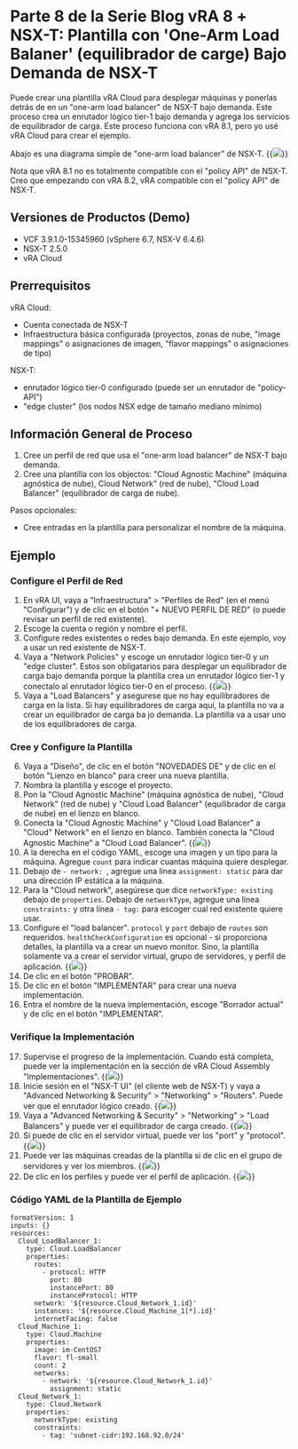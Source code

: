 # Parte 8 de la Serie Blog vRA 8 + NSX-T: Plantilla con 'One-Arm Load Balaner' (equilibrador de carge) Bajo Demanda de NSX-T

Puede crear una plantilla vRA Cloud para desplegar máquinas y ponerlas detrás de en un "one-arm load balancer" de NSX-T bajo demanda. Este proceso crea un enrutador lógico tier-1 bajo demanda y agrega los servicios de equilibrador de carga. Este proceso funciona con vRA 8.1, pero yo usé vRA Cloud para crear el ejemplo. 

Abajo es una diagrama simple de "one-arm load balancer" de NSX-T.
{{<image src="diagram.png" linked="true">}}

Nota que vRA 8.1 no es totalmente compatible con el "policy API" de NSX-T. Creo que empezando con vRA 8.2, vRA compatible con el "policy API" de NSX-T. 

## Versiones de Productos (Demo)
* VCF 3.9.1.0-15345960 (vSphere 6.7, NSX-V 6.4.6)
* NSX-T 2.5.0
* vRA Cloud

## Prerrequisitos
vRA Cloud:
* Cuenta conectada de NSX-T
* Infraestructura básica configurada (proyectos, zonas de nube, "image mappings" o asignaciones de imagen, "flavor mappings" o asignaciones de tipo)

NSX-T:
* enrutador lógico tier-0 configurado (puede ser un enrutador de "policy-API")
* "edge cluster" (los nodos NSX edge de tamaño mediano mínimo)


## Información General de Proceso
1. Cree un perfil de red que usa el "one-arm load balancer" de NSX-T bajo demanda.
2. Cree una plantilla con los objectos: "Cloud Agnostic Machine" (máquina agnóstica de nube), Cloud Network" (red de nube), "Cloud Load Balancer" (equilibrador de carga de nube).

Pasos opcionales:
* Cree entradas en la plantilla para personalizar el nombre de la máquina.


## Ejemplo

### Configure el Perfil de Red
1. En vRA UI, vaya a "Infraestructura" > "Perfiles de Red" (en el menú "Configurar") y de clic en el botón "+ NUEVO PERFIL DE RED" (o puede revisar un perfil de red existente).
2. Escoge la cuenta o región y nombre el perfil.
3. Configure redes existentes o redes bajo demanda. En este ejemplo, voy a usar un red existente de NSX-T.
4. Vaya a "Network Policies" y escoge un enrutador lógico tier-0 y un "edge cluster". Estos son obligatarios para desplegar un equilibrador de carga bajo demanda porque la plantilla crea un enrutador lógico tier-1 y conectalo al enrutador lógico tier-0 en el proceso. 
{{<image src="step4.png" linked="true">}}
5. Vaya a "Load Balancers" y asegurese que no hay equilibradores de carga en la lista. Si hay equilibradores de carga aquí, la plantilla no va a crear un equilibrador de carga ba jo demanda. La plantilla va a usar uno de los equilibradores de carga.

### Cree y Configure la Plantilla
6. Vaya a "Diseño", de clic en el botón "NOVEDADES DE" y de clic en el botón "Lienzo en blanco" para creer una nueva plantilla.
7. Nombra la plantilla y escoge el proyecto.
8. Pon la "Cloud Agnostic Machine" (máquina agnóstica de nube), "Cloud Network" (red de nube) y "Cloud Load Balancer" (equilibrador de carga de nube) en el lienzo en blanco. 
9. Conecta la "Cloud Agnostic Machine" y "Cloud Load Balancer" a "Cloud" Network" en el lienzo en blanco. También conecta la "Cloud Agnostic Machine" a "Cloud Load Balancer".
{{<image src="step9.png" linked="true">}}
10. A la derecha en el código YAML, escoge una imagen y un tipo para la máquina. Agregue `count` para indicar cuantas máquina quiere desplegar.
11. Debajo de `- network: `, agregue una línea `assignment: static` para dar una dirección IP estática a la máquina.
12. Para la "Cloud network", asegúrese que dice `networkType: existing` debajo de `properties`. Debajo de `networkType`, agregue una línea `constraints:` y otra línea `- tag:` para escoger cual red existente quiere usar.
13. Configure el "load balancer". `protocol` y `port` debajo de `routes` son requeridos. `healthCheckConfiguration` es opcional - si proporciona detalles, la plantilla va a crear un nuevo monitor. Sino, la plantilla solamente va a crear el servidor virtual, grupo de servidores, y perfil de aplicación.
{{<image src="step13.png" linked="true">}}
14. De clic en el botón "PROBAR".
15. De clic en el botón "IMPLEMENTAR" para crear una nueva implementación.
16. Entra el nombre de la nueva implementación, escoge "Borrador actual" y de clic en el botón "IMPLEMENTAR".

### Verifique la Implementación
17. Supervise el progreso de la implementación. Cuando está completa, puede ver la implementación en la sección de vRA Cloud Assembly "Implementaciones".
{{<image src="step17.png" linked="true">}}
18. Inicie sesión en el "NSX-T UI" (el cliente web de NSX-T) y vaya a "Advanced Networking & Security" > "Networking" > "Routers". Puede ver que el enrutador lógico creado.
{{<image src="step18.png" linked="true">}}
19. Vaya a "Advanced Networking & Security" > "Networking" > "Load Balancers" y puede ver el equilibrador de carga creado. 
{{<image src="step19.png" linked="true">}}
20. Si puede de clic en el servidor virtual, puede ver los "port" y "protocol".
{{<image src="step20.png" linked="true">}}
21. Puede ver las máquinas creadas de la plantilla si de clic en el grupo de servidores y ver los miembros.
{{<image src="step21.png" linked="true">}}
22. De clic en los perfiles y puede ver el perfil de aplicación. 
{{<image src="step22.png" linked="true">}}


### Código YAML de la Plantilla de Ejemplo
```
formatVersion: 1
inputs: {}
resources:
  Cloud_LoadBalancer_1:
    type: Cloud.LoadBalancer
    properties:
      routes:
        - protocol: HTTP
          port: 80
          instancePort: 80
          instanceProtocol: HTTP
      network: '${resource.Cloud_Network_1.id}'
      instances: '${resource.Cloud_Machine_1[*].id}'
      internetFacing: false
  Cloud_Machine_1:
    type: Cloud.Machine
    properties:
      image: im-CentOS7
      flavor: fl-small
      count: 2
      networks:
        - network: '${resource.Cloud_Network_1.id}'
          assignment: static
  Cloud_Network_1:
    type: Cloud.Network
    properties:
      networkType: existing
      constraints:
        - tag: 'subnet-cidr:192.168.92.0/24'
```
